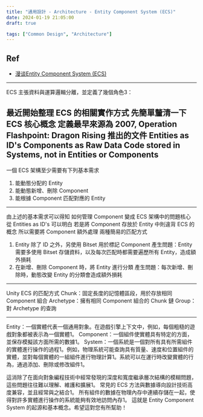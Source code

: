```yaml
---
title: "通用設計 - Architecture - Entity Component System (ECS)"
date: 2024-01-19 21:05:00
draft: true

tags: ["Common Design", "Architecture"]
---
```


## Ref
- [漫谈Entity Component System (ECS)](https://zhuanlan.zhihu.com/p/270927422)




---

ECS 主張資料與運算邏輯分離，並定義了幾個角色3：

最近開始整理 ECS 的相關實作方式
先簡單釐清一下 ECS 核心概念
定義最早來源為 2007, Operation Flashpoint: Dragon Rising 推出的文件
Entities as ID's
Components as Raw Data
Code stored in Systems, not in Entities or Components
--------------------------------------------------
一個 ECS 架構至少需要有下列基本需求
1. 能動態分配的 Entity
2. 能動態新增、刪除 Component
3. 能根據 Component 匹配對應的 Entity
--------------------------------------------------
由上述的基本需求可以得知
如何管理 Component 變成 ECS 架構中的問題核心
從 Entities as ID's 可以明白
若是將 Component 存放於 Entity 中則違背 ECS 的概念
所以需要將 Component 額外處理
兩種簡易的匹配方式
1. Entity 除了 ID 之外，另使用 Bitset 用於標記 Component
產生問題：Entity 需要多使用 Bitset 存儲資料，以及每次匹配時都需要遍歷所有 Entity，造成額外損耗
2. 在新增、刪除 Component 時，將 Entity 進行分類
產生問題：每次新增、刪除時，動態改變 Entity 的分類會造成額外損耗
--------------------------------------------------
Unity ECS 的匹配方式
Chunk：固定長度的記憶體區段，用於存放相同 Component 組合
Archetype：擁有相同 Component 組合的 Chunk 鏈
Group：對 Archetype 的查詢


----

Entity：一個實體代表一個通用對象。在遊戲引擎上下文中，例如，每個粗糙的遊戲對象都被表示為一個實體1。
Component：一個組件使實體具有特定的方面，並保存模擬該方面所需的數據1。
System：一個系統是一個對所有具有所需組件的實體進行操作的過程1。例如，物理系統可能查詢具有質量、速度和位置組件的實體，並對每個實體的一組組件進行物理計算1。系統可以在運行時改變實體的行為，通過添加、刪除或修改組件1。


這消除了在面向對象編程技術中經常發現的深度和寬度繼承層次結構的模糊問題，這些問題往往難以理解、維護和擴展1。
常見的 ECS 方法與數據導向設計技術高度兼容，並且經常與之結合1。
所有組件的數據在物理內存中連續存儲在一起，使得對許多實體進行操作的系統能夠有效地訪問內存1。
這就是 Entity Component System 的起源和基本概念。希望這對您有所幫助！